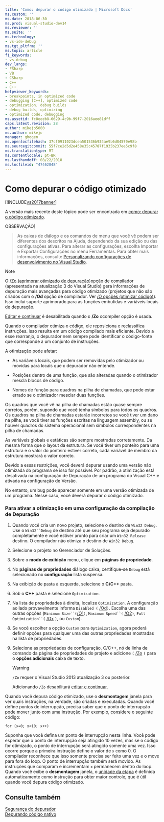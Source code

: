 ```yaml
---
title: 'Como: depurar o código otimizado | Microsoft Docs'
ms.custom: ''
ms.date: 2018-06-30
ms.prod: visual-studio-dev14
ms.reviewer: ''
ms.suite: ''
ms.technology:
- vs-ide-debug
ms.tgt_pltfrm: ''
ms.topic: article
f1_keywords:
- vs.debug
dev_langs:
- FSharp
- VB
- CSharp
- C++
- C++
helpviewer_keywords:
- breakpoints, in optimized code
- debugging [C++], optimized code
- optimization, debug builds
- debug builds, optimizing
- optimized code, debugging
ms.assetid: fc8eeeb8-6629-4c9b-99f7-2016aee81dff
caps.latest.revision: 28
author: mikejo5000
ms.author: mikejo
manager: ghogen
ms.openlocfilehash: 37cf0911023dcea501536b934ae9b6d84570e98b
ms.sourcegitcommit: 55f7ce2d5d2e458e35c45787f1935b237ee5c9f8
ms.translationtype: MT
ms.contentlocale: pt-BR
ms.lasthandoff: 08/22/2018
ms.locfileid: "47462848"
---
```

# <a name="how-to-debug-optimized-code"></a>Como depurar o código otimizado
[!INCLUDE[vs2017banner](../includes/vs2017banner.md)]

A versão mais recente deste tópico pode ser encontrada em [como: depurar o código otimizado](https://docs.microsoft.com/visualstudio/debugger/how-to-debug-optimized-code).  
  
OBSERVAÇÃO]
>  As caixas de diálogo e os comandos de menu que você vê podem ser diferentes dos descritos na Ajuda, dependendo da sua edição ou das configurações ativas. Para alterar as configurações, escolha Importar e Exportar Configurações no menu Ferramentas. Para obter mais informações, consulte [Personalizando configurações de desenvolvimento no Visual Studio](http://msdn.microsoft.com/en-us/22c4debb-4e31-47a8-8f19-16f328d7dcd3).  
  
> [!NOTE]
>  O [/Zo (aprimorar otimizado de depuração)](http://msdn.microsoft.com/library/eea8d89a-7fe0-4fe1-86b2-7689bbebbd7f)opção de compilador (apresentada na atualização 3 do Visual Studio) gera informações de depuração mais avançadas para código otimizado (projetos que não são criados com o **/Od** opção de compilador. Ver [/O opções (otimizar código)](http://msdn.microsoft.com/library/77997af9-5555-4b3d-aa57-6615b27d4d5d)). Isso inclui suporte aprimorado para as funções embutidas e variáveis locais de depuração.  
>   
>  [Editar e continuar](../debugger/edit-and-continue-visual-csharp.md) é desabilitada quando o **/Zo** ocompiler opção é usada.  
  
 Quando o compilador otimiza o código, ele reposiciona e reclassifica instruções. Isso resulta em um código compilado mais eficiente. Devido a esse rearranjo, o depurador nem sempre pode identificar o código-fonte que corresponde a um conjunto de instruções.  
  
 A otimização pode afetar:  
  
-   As variáveis locais, que podem ser removidas pelo otimizador ou movidas para locais que o depurador não entende.  
  
-   Posições dentro de uma função, que são alteradas quando o otimizador mescla blocos de código.  
  
-   Nomes de função para quadros na pilha de chamadas, que pode estar errado se o otimizador mesclar duas funções.  
  
 Os quadros que você vê na pilha de chamadas estão quase sempre corretos, porém, supondo que você tenha símbolos para todos os quadros. Os quadros na pilha de chamadas estarão incorretos se você tiver um dano na pilha, se você tiver as funções escritas na linguagem assembly, ou se houver quadros do sistema operacional sem símbolos correspondentes na pilha de chamadas.  
  
 As variáveis globais e estáticas são sempre mostradas corretamente. Da mesma forma que o layout da estrutura. Se você tiver um ponteiro para uma estrutura e o valor do ponteiro estiver correto, cada variável de membro da estrutura mostrará o valor correto.  
  
 Devido a essas restrições, você deverá depurar usando uma versão não otimizada do programa se isso for possível. Por padrão, a otimização está desativada na configuração de Depuração de um programa do Visual C++ e ativada na configuração de Versão.  
  
 No entanto, um bug pode aparecer somente em uma versão otimizada de um programa. Nesse caso, você deverá depurar o código otimizado.  
  
### <a name="to-turn-on-optimization-in-a-debug-build-configuration"></a>Para ativar a otimização em uma configuração da compilação de Depuração  
  
1.  Quando você cria um novo projeto, selecione o destino de `Win32 Debug`. Use o `Win32``Debug` de destino até que seu programa seja depurado completamente e você estiver pronto para criar um `Win32 Release` destino. O compilador não otimiza o destino de `Win32 Debug`.  
  
2.  Selecione o projeto no Gerenciador de Soluções.  
  
3.  Sobre o **modo de exibição** menu, clique em **páginas de propriedade**.  
  
4.  No **páginas de propriedades** diálogo caixa, certifique-se `Debug` está selecionado no **configuração** lista suspensa.  
  
5.  Na exibição de pasta à esquerda, selecione o **C/C++** pasta.  
  
6.  Sob o **C++** pasta e selecione `Optimization`.  
  
7.  Na lista de propriedades à direita, localize `Optimization`. A configuração ao lado provavelmente informa `Disabled (` [/Od](http://msdn.microsoft.com/library/b1ac31b7-e086-4eeb-be5e-488f7513f5f5)`)`. Escolha uma das outras opções (`Minimum Size``(`[/O1](http://msdn.microsoft.com/library/2d1423f5-53d9-44da-8908-b33a351656c2)`)`, `Maximum Speed``(` [/O2](http://msdn.microsoft.com/library/2d1423f5-53d9-44da-8908-b33a351656c2)`)`, `Full Optimization``(` [/Ox](http://msdn.microsoft.com/library/3ad7c30b-c615-428c-b1d0-2e024f81c760) `)`, ou `Custom`).  
  
8.  Se você escolher a opção `Custom` para `Optimization`, agora poderá definir opções para qualquer uma das outras propriedades mostradas na lista de propriedades.  
  
9. Selecione as propriedades de configuração, C/C++, nó de linha de comando da página de propriedades do projeto e adicione `(` [/Zo](http://msdn.microsoft.com/library/eea8d89a-7fe0-4fe1-86b2-7689bbebbd7f) `)` para o **opções adicionais** caixa de texto.  
  
    > [!WARNING]
    >  `/Zo` requer o Visual Studio 2013 atualização 3 ou posterior.  
    >   
    >  Adicionando `/Zo` desabilitará [editar e continuar](../debugger/edit-and-continue-visual-csharp.md).  
  
 Quando você depura código otimizado, use o **desmontagem** janela para ver quais instruções, na verdade, são criadas e executadas. Quando você define pontos de interrupção, precisa saber que o ponto de interrupção pode mover junto com uma instrução. Por exemplo, considere o seguinte código:  
  
```  
for (x=0; x<10; x++)  
```  
  
 Suponha que você defina um ponto de interrupção nesta linha. Você pode esperar que o ponto de interrupção seja atingido 10 vezes, mas se o código for otimizado, o ponto de interrupção será atingido somente uma vez. Isso ocorre porque a primeira instrução define o valor de `x` como 0. O compilador reconhece que isso somente precisa ser feito uma vez e o move para fora do loop. O ponto de interrupção também será movido. As instruções que comparam e incrementam `x` permanecem dentro do loop. Quando você exibe o **desmontagem** janela, o [unidade da etapa](http://msdn.microsoft.com/en-us/8791dac9-64d1-4bb9-b59e-8d59af1833f9) é definida automaticamente como instrução para obter maior controle, que é útil quando você depura código otimizado.  
  
## <a name="see-also"></a>Consulte também  
 [Segurança do depurador](../debugger/debugger-security.md)   
 [Depurando código nativo](../debugger/debugging-native-code.md)



